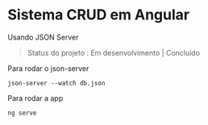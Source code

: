 # Sistema CRUD em Angular

Usando JSON Server

> Status do projeto : Em desenvolvimento | Concluído <ok>


Para rodar o json-server
```
json-server --watch db.json
```
Para rodar a app
```
ng serve
```

